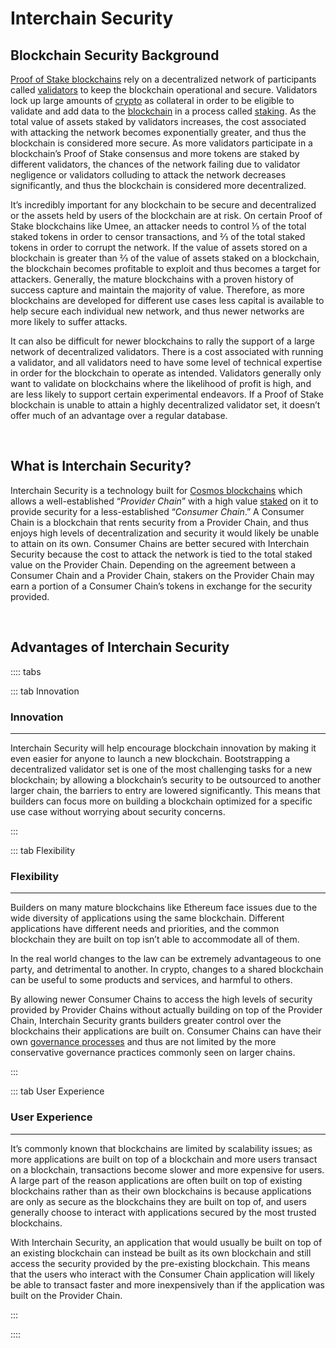 # Interchain Security

## Blockchain Security Background

[Proof of Stake blockchains](/learn-the-basics/blockchain-basics/types-of-blockchains) rely on a decentralized network of participants called [validators](/learn-the-basics/staking-basics/what-is-validator) to keep the blockchain operational and secure. Validators lock up large amounts of [crypto](/learn-the-basics/crypto-basics/what-is-crypto) as collateral in order to be eligible to validate and add data to the [blockchain](/learn-the-basics/blockchain-basics/what-is-blockchain) in a process called [staking](/learn-the-basics/staking-basics/what-is-staking). As the total value of assets staked by validators increases, the cost associated with attacking the network becomes exponentially greater, and thus the blockchain is considered more secure. As more validators participate in a blockchain’s Proof of Stake consensus and more tokens are staked by different validators, the chances of the network failing due to validator negligence or validators colluding to attack the network decreases significantly, and thus the blockchain is considered more decentralized.

It’s incredibly important for any blockchain to be secure and decentralized or the assets held by users of the blockchain are at risk. On certain Proof of Stake blockchains like Umee, an attacker needs to control ⅓ of the total staked tokens in order to censor transactions, and ⅔ of the total staked tokens in order to corrupt the network. If the value of assets stored on a blockchain is greater than ⅔ of the value of assets staked on a blockchain, the blockchain becomes profitable to exploit and thus becomes a target for attackers. Generally, the mature blockchains with a proven history of success capture and maintain the majority of value. Therefore, as more blockchains are developed for different use cases less capital is available to help secure each individual new network, and thus newer networks are more likely to suffer attacks. 

It can also be difficult for newer blockchains to rally the support of a large network of decentralized validators. There is a cost associated with running a validator, and all validators need to have some level of technical expertise in order for the blockchain to operate as intended. Validators generally only want to validate on blockchains where the likelihood of profit is high, and are less likely to support certain experimental endeavors. If a Proof of Stake blockchain is unable to attain a highly decentralized validator set, it doesn’t offer much of an advantage over a regular database.

<br>

## What is Interchain Security?

Interchain Security is a technology built for [Cosmos blockchains](/learn-the-basics/cosmos-basics/what-is-cosmos) which allows a well-established “_Provider Chain_” with a high value [staked](/learn-the-basics/staking-basics/what-is-staking) on it to provide security for a less-established “_Consumer Chain_.” A Consumer Chain is a blockchain that rents security from a Provider Chain, and thus enjoys high levels of decentralization and security it would likely be unable to attain on its own. Consumer Chains are better secured with Interchain Security because the cost to attack the network is tied to the total staked value on the Provider Chain. Depending on the agreement between a Consumer Chain and a Provider Chain, stakers on the Provider Chain may earn a portion of a Consumer Chain’s tokens in exchange for the security provided.

<br>

## Advantages of Interchain Security

:::: tabs

::: tab Innovation

### Innovation

****

Interchain Security will help encourage blockchain innovation by making it even easier for anyone to launch a new blockchain. Bootstrapping a decentralized validator set is one of the most challenging tasks for a new blockchain; by allowing a blockchain’s security to be outsourced to another larger chain, the barriers to entry are lowered significantly. This means that builders can focus more on building a blockchain optimized for a specific use case without worrying about security concerns.

:::

::: tab Flexibility

### Flexibility

****

Builders on many mature blockchains like Ethereum face issues due to the wide diversity of applications using the same blockchain. Different applications have different needs and priorities, and the common blockchain they are built on top isn’t able to accommodate all of them. 

In the real world changes to the law can be extremely advantageous to one party, and detrimental to another. In crypto, changes to a shared blockchain can be useful to some products and services, and harmful to others.  

By allowing newer Consumer Chains to access the high levels of security provided by Provider Chains without actually building on top of the Provider Chain, Interchain Security grants builders greater control over the blockchains their applications are built on. Consumer Chains can have their own [governance processes](/governance) and thus are not limited by the more conservative governance practices commonly seen on larger chains.

:::

::: tab User Experience

### User Experience

****

It’s commonly known that blockchains are limited by scalability issues; as more applications are built on top of a blockchain and more users transact on a blockchain, transactions become slower and more expensive for users. A large part of the reason applications are often built on top of existing blockchains rather than as their own blockchains is because applications are only as secure as the blockchains they are built on top of, and users generally choose to interact with applications secured by the most trusted blockchains. 

With Interchain Security, an application that would usually be built on top of an existing blockchain can instead be built as its own blockchain and still access the security provided by the pre-existing blockchain. This means that the users who interact with the Consumer Chain application will likely be able to transact faster and more inexpensively than if the application was built on the Provider Chain.

:::

::::